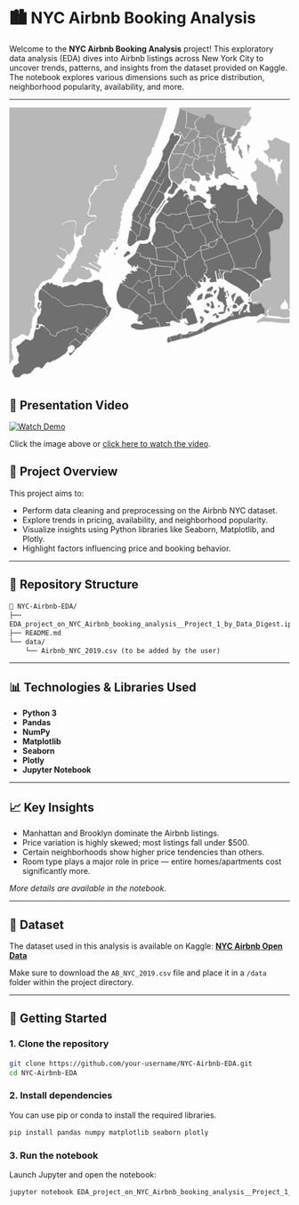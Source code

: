 
# 🏙️ NYC Airbnb Booking Analysis

Welcome to the **NYC Airbnb Booking Analysis** project! This exploratory data analysis (EDA) dives into Airbnb listings across New York City to uncover trends, patterns, and insights from the dataset provided on Kaggle. The notebook explores various dimensions such as price distribution, neighborhood popularity, availability, and more.

---
![NYC-Map](data/New_York_City_.png)
## 🎥 Presentation Video

[![Watch Demo](https://img.icons8.com/ios-filled/100/000000/play-button-circled.png)](https://drive.google.com/file/d/18H-tJHEQQN6E7dcAIt5j-ToC1-4FAYEm/view?usp=share_link)

Click the image above or [click here to watch the video](https://drive.google.com/file/d/18H-tJHEQQN6E7dcAIt5j-ToC1-4FAYEm/view?usp=share_link).

## 📌 Project Overview

This project aims to:

- Perform data cleaning and preprocessing on the Airbnb NYC dataset.
- Explore trends in pricing, availability, and neighborhood popularity.
- Visualize insights using Python libraries like Seaborn, Matplotlib, and Plotly.
- Highlight factors influencing price and booking behavior.

---

## 📂 Repository Structure

```
📁 NYC-Airbnb-EDA/
├── EDA_project_on_NYC_Airbnb_booking_analysis__Project_1_by_Data_Digest.ipynb
├── README.md
└── data/
    └── Airbnb_NYC_2019.csv (to be added by the user)
```

---

## 📊 Technologies & Libraries Used

- **Python 3**
- **Pandas**
- **NumPy**
- **Matplotlib**
- **Seaborn**
- **Plotly**
- **Jupyter Notebook**

---

## 📈 Key Insights

- Manhattan and Brooklyn dominate the Airbnb listings.
- Price variation is highly skewed; most listings fall under $500.
- Certain neighborhoods show higher price tendencies than others.
- Room type plays a major role in price — entire homes/apartments cost significantly more.

*More details are available in the notebook.*

---

## 📁 Dataset

The dataset used in this analysis is available on Kaggle:
[**NYC Airbnb Open Data**](https://www.kaggle.com/dgomonov/new-york-city-airbnb-open-data)

Make sure to download the `AB_NYC_2019.csv` file and place it in a `/data` folder within the project directory.

---

## 🚀 Getting Started

### 1. Clone the repository

```bash
git clone https://github.com/your-username/NYC-Airbnb-EDA.git
cd NYC-Airbnb-EDA
```

### 2. Install dependencies

You can use pip or conda to install the required libraries.

```bash
pip install pandas numpy matplotlib seaborn plotly
```

### 3. Run the notebook

Launch Jupyter and open the notebook:

```bash
jupyter notebook EDA_project_on_NYC_Airbnb_booking_analysis__Project_1_by_Data_Digest.ipynb
```

